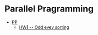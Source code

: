 # Parallel Pragramming

* [PP](#section1)
  * [HW1 -- Odd evev sorting](https://github.com/sunnyanthony/_Courses/tree/master/Parallel%20Pragramming/HW1)
